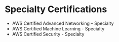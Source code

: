 # Specialty Certifications

- AWS Certified Advanced Networking – Specialty
- AWS Certified Machine Learning - Specialty
- AWS Certified Security - Specialty